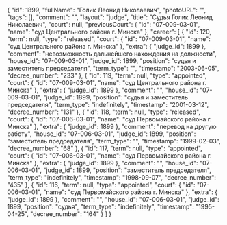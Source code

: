 {
    "id": 1899,
    "fullName": "Голик Леонид Николаевич",
    "photoURL": "",
    "tags": [],
    "comment": "",
    "layout": "judge",
    "title": "Судья Голик Леонид Николаевич",
    "court": null,
    "previousCourt": {
        "id": "07-009-03-01",
        "name": "суд Центрального района г. Минска"
    },
    "career": [
        {
            "id": 120,
            "term": null,
            "type": "released",
            "court": {
                "id": "07-009-03-01",
                "name": "суд Центрального района г. Минска"
            },
            "extra": {
                "judge_id": 1899
            },
            "comment": "невозможность дальнейшего нахождения на должности",
            "house_id": "07-009-03-01",
            "judge_id": 1899,
            "position": "судья и заместитель председателя",
            "term_type": "",
            "timestamp": "2003-06-05",
            "decree_number": "233"
        },
        {
            "id": 119,
            "term": null,
            "type": "appointed",
            "court": {
                "id": "07-009-03-01",
                "name": "суд Центрального района г. Минска"
            },
            "extra": {
                "judge_id": 1899
            },
            "comment": "",
            "house_id": "07-009-03-01",
            "judge_id": 1899,
            "position": "судья и заместитель председателя",
            "term_type": "indefinitely",
            "timestamp": "2001-03-12",
            "decree_number": "131"
        },
        {
            "id": 118,
            "term": null,
            "type": "released",
            "court": {
                "id": "07-006-03-01",
                "name": "суд Первомайского района г. Минска"
            },
            "extra": {
                "judge_id": 1899
            },
            "comment": "перевод на другую работу",
            "house_id": "07-006-03-01",
            "judge_id": 1899,
            "position": "заместитель председателя",
            "term_type": "",
            "timestamp": "1999-02-03",
            "decree_number": "68"
        },
        {
            "id": 117,
            "term": null,
            "type": "appointed",
            "court": {
                "id": "07-006-03-01",
                "name": "суд Первомайского района г. Минска"
            },
            "extra": {
                "judge_id": 1899
            },
            "comment": "",
            "house_id": "07-006-03-01",
            "judge_id": 1899,
            "position": "заместитель председателя",
            "term_type": "indefinitely",
            "timestamp": "1998-09-07",
            "decree_number": "435"
        },
        {
            "id": 116,
            "term": null,
            "type": "appointed",
            "court": {
                "id": "07-006-03-01",
                "name": "суд Первомайского района г. Минска"
            },
            "extra": {
                "judge_id": 1899
            },
            "comment": "",
            "house_id": "07-006-03-01",
            "judge_id": 1899,
            "position": "судья",
            "term_type": "indefinitely",
            "timestamp": "1995-04-25",
            "decree_number": "164"
        }
    ]
}